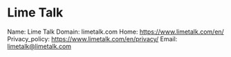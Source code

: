 
# Lime Talk

Name: Lime Talk
Domain: limetalk.com
Home: https://www.limetalk.com/en/
Privacy_policy: https://www.limetalk.com/en/privacy/
Email: limetalk@limetalk.com
